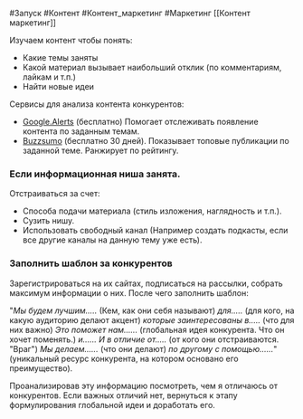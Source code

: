 #Запуск #Контент #Контент_маркетинг  #Маркетинг
[[Контент маркетинг]]

Изучаем контент чтобы понять:
- Какие темы заняты
- Какой материал вызывает наибольший отклик (по комментариям, лайкам и т.п.)
- Найти новые идеи

Сервисы для анализа контента конкурентов:
- [Google.Alerts](https://www.google.com.eg/alerts?hl=en) (бесплатно) Помогает отслеживать появление контента по заданным темам.
- [Buzzsumo](https://buzzsumo.com/) (бесплатно 30 дней). Показывает топовые публикации по заданной теме. Ранжирует по рейтингу.

### Если информационная ниша занята.
Отстраиваться за счет:
- Способа подачи материала (стиль изложения, наглядность и т.п.).
- Сузить нишу.
- Использовать свободный канал (Например создать подкасты, если все другие каналы на данную тему уже есть).

### Заполнить шаблон за конкурентов
Зарегистрироваться на их сайтах, подписаться на рассылки, собрать максимум информации о них. После чего заполнить шаблон:

"_Мы будем лучшим....._ (Кем, как они себя называют)
_для....._ (для кого, на какую аудиторию делают акцент)
_которые заинтересованы в....._ (что для них важно)
_Это поможет нам......_ (глобальная идея конкурента. Что он хочет поменять.)
_и......_
_И в отличие от....._ (от кого они отстраиваются. "Враг")
_Мы делаем......_ (что они делают)
_по другому с помощью......_" (уникальный ресурс конкурента, на котором основано его преимущество).

Проанализировав эту информацию посмотреть, чем я отличаюсь от конкурентов. Если важных отличий нет, вернуться к этапу формулирования глобальной идеи и доработать его.